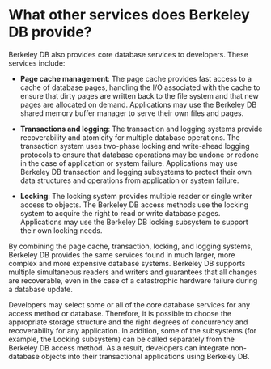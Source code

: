 # What other services does Berkeley DB provide?

Berkeley DB also provides core database services to developers. These services include:

- __Page cache management__:
	The page cache provides fast access to a cache of database pages, handling the I/O associated with the cache to ensure that dirty pages are written back to the file system and that new pages are allocated on demand. Applications may use the Berkeley DB shared memory buffer manager to serve their own files and pages.

- __Transactions and logging__:
	The transaction and logging systems provide recoverability and atomicity for multiple database operations. The transaction system uses two-phase locking and write-ahead logging protocols to ensure that database operations may be undone or redone in the case of application or system failure. Applications may use Berkeley DB transaction and logging subsystems to protect their own data structures and operations from application or system failure.
- __Locking__:
	The locking system provides multiple reader or single writer access to objects. The Berkeley DB access methods use the locking system to acquire the right to read or write database pages. Applications may use the Berkeley DB locking subsystem to support their own locking needs.
	
By combining the page cache, transaction, locking, and logging systems, Berkeley DB provides the same services found in much larger, more complex and more expensive database systems. Berkeley DB supports multiple simultaneous readers and writers and guarantees that all changes are recoverable, even in the case of a catastrophic hardware failure during a database update.

Developers may select some or all of the core database services for any access method or database. Therefore, it is possible to choose the appropriate storage structure and the right degrees of concurrency and recoverability for any application. In addition, some of the subsystems (for example, the Locking subsystem) can be called separately from the Berkeley DB access method. As a result, developers can integrate non-database objects into their transactional applications using Berkeley DB.